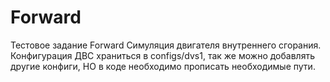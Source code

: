 # Forward
Тестовое задание Forward
Симуляция двигателя внутреннего сгорания.
Конфигурация ДВС храниться в configs/dvs1, так же можно добавлять другие конфиги, НО в коде необходимо прописать необходимые пути.
